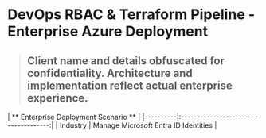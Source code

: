 # DevOps RBAC & Terraform Pipeline - Enterprise Azure Deployment
> ## Client name and details obfuscated for confidentiality. Architecture and implementation reflect actual enterprise experience.

|   **  Enterprise Deployment Scenario **          |
|----------|:-------------------------------------:|
| Industry | Manage Microsoft Entra ID Identities  |



